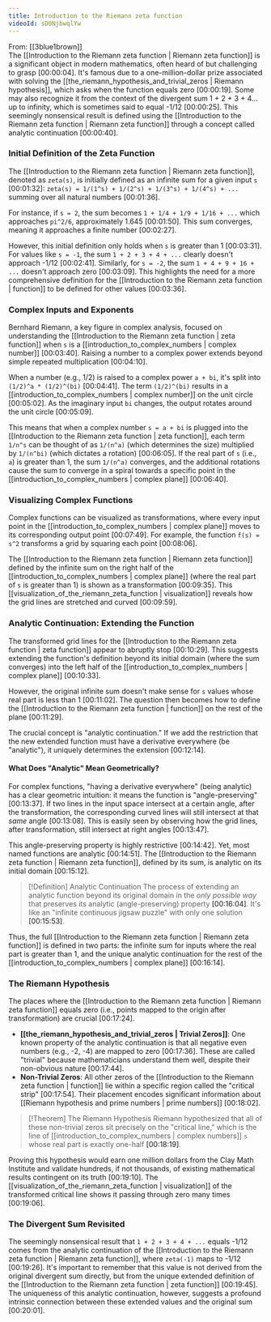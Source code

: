 ```yaml
---
title: Introduction to the Riemann zeta function
videoId: sD0NjbwqlYw
---
```


From: [[3blue1brown]] <br/> 
The [[Introduction to the Riemann zeta function | Riemann zeta function]] is a significant object in modern mathematics, often heard of but challenging to grasp <a class="yt-timestamp" data-t="00:00:04">[00:00:04]</a>. It's famous due to a one-million-dollar prize associated with solving the [[the_riemann_hypothesis_and_trivial_zeros | Riemann hypothesis]], which asks when the function equals zero <a class="yt-timestamp" data-t="00:00:19">[00:00:19]</a>. Some may also recognize it from the context of the divergent sum 1 + 2 + 3 + 4... up to infinity, which is sometimes said to equal -1/12 <a class="yt-timestamp" data-t="00:00:25">[00:00:25]</a>. This seemingly nonsensical result is defined using the [[Introduction to the Riemann zeta function | Riemann zeta function]] through a concept called analytic continuation <a class="yt-timestamp" data-t="00:00:40">[00:00:40]</a>.

### Initial Definition of the Zeta Function

The [[Introduction to the Riemann zeta function | Riemann zeta function]], denoted as `zeta(s)`, is initially defined as an infinite sum for a given input `s` <a class="yt-timestamp" data-t="00:01:32">[00:01:32]</a>:
`zeta(s) = 1/(1^s) + 1/(2^s) + 1/(3^s) + 1/(4^s) + ...` summing over all natural numbers <a class="yt-timestamp" data-t="00:01:36">[00:01:36]</a>.

For instance, if `s = 2`, the sum becomes `1 + 1/4 + 1/9 + 1/16 + ...` which approaches `pi^2/6`, approximately 1.645 <a class="yt-timestamp" data-t="00:01:50">[00:01:50]</a>. This sum converges, meaning it approaches a finite number <a class="yt-timestamp" data-t="00:02:27">[00:02:27]</a>.

However, this initial definition only holds when `s` is greater than 1 <a class="yt-timestamp" data-t="00:03:31">[00:03:31]</a>. For values like `s = -1`, the sum `1 + 2 + 3 + 4 + ...` clearly doesn't approach -1/12 <a class="yt-timestamp" data-t="00:02:41">[00:02:41]</a>. Similarly, for `s = -2`, the sum `1 + 4 + 9 + 16 + ...` doesn't approach zero <a class="yt-timestamp" data-t="00:03:09">[00:03:09]</a>. This highlights the need for a more comprehensive definition for the [[Introduction to the Riemann zeta function | function]] to be defined for other values <a class="yt-timestamp" data-t="00:03:36">[00:03:36]</a>.

### Complex Inputs and Exponents

Bernhard Riemann, a key figure in complex analysis, focused on understanding the [[Introduction to the Riemann zeta function | zeta function]] when `s` is a [[introduction_to_complex_numbers | complex number]] <a class="yt-timestamp" data-t="00:03:40">[00:03:40]</a>. Raising a number to a complex power extends beyond simple repeated multiplication <a class="yt-timestamp" data-t="00:04:10">[00:04:10]</a>.

When a number (e.g., 1/2) is raised to a complex power `a + bi`, it's split into `(1/2)^a * (1/2)^(bi)` <a class="yt-timestamp" data-t="00:04:41">[00:04:41]</a>. The term `(1/2)^(bi)` results in a [[introduction_to_complex_numbers | complex number]] on the unit circle <a class="yt-timestamp" data-t="00:05:02">[00:05:02]</a>. As the imaginary input `bi` changes, the output rotates around the unit circle <a class="yt-timestamp" data-t="00:05:09">[00:05:09]</a>.

This means that when a complex number `s = a + bi` is plugged into the [[Introduction to the Riemann zeta function | zeta function]], each term `1/n^s` can be thought of as `1/(n^a)` (which determines the size) multiplied by `1/(n^bi)` (which dictates a rotation) <a class="yt-timestamp" data-t="00:06:05">[00:06:05]</a>. If the real part of `s` (i.e., `a`) is greater than 1, the sum `1/(n^a)` converges, and the additional rotations cause the sum to converge in a spiral towards a specific point in the [[introduction_to_complex_numbers | complex plane]] <a class="yt-timestamp" data-t="00:06:40">[00:06:40]</a>.

### Visualizing Complex Functions

Complex functions can be visualized as transformations, where every input point in the [[introduction_to_complex_numbers | complex plane]] moves to its corresponding output point <a class="yt-timestamp" data-t="00:07:49">[00:07:49]</a>. For example, the function `f(s) = s^2` transforms a grid by squaring each point <a class="yt-timestamp" data-t="00:08:06">[00:08:06]</a>.

The [[Introduction to the Riemann zeta function | Riemann zeta function]] defined by the infinite sum on the right half of the [[introduction_to_complex_numbers | complex plane]] (where the real part of `s` is greater than 1) is shown as a transformation <a class="yt-timestamp" data-t="00:09:35">[00:09:35]</a>. This [[visualization_of_the_riemann_zeta_function | visualization]] reveals how the grid lines are stretched and curved <a class="yt-timestamp" data-t="00:09:59">[00:09:59]</a>.

### Analytic Continuation: Extending the Function

The transformed grid lines for the [[Introduction to the Riemann zeta function | zeta function]] appear to abruptly stop <a class="yt-timestamp" data-t="00:10:29">[00:10:29]</a>. This suggests extending the function's definition beyond its initial domain (where the sum converges) into the left half of the [[introduction_to_complex_numbers | complex plane]] <a class="yt-timestamp" data-t="00:10:33">[00:10:33]</a>.

However, the original infinite sum doesn't make sense for `s` values whose real part is less than 1 <a class="yt-timestamp" data-t="00:11:02">[00:11:02]</a>. The question then becomes how to define the [[Introduction to the Riemann zeta function | function]] on the rest of the plane <a class="yt-timestamp" data-t="00:11:29">[00:11:29]</a>.

The crucial concept is "analytic continuation." If we add the restriction that the new extended function must have a derivative everywhere (be "analytic"), it uniquely determines the extension <a class="yt-timestamp" data-t="00:12:14">[00:12:14]</a>.

#### What Does "Analytic" Mean Geometrically?

For complex functions, "having a derivative everywhere" (being analytic) has a clear geometric intuition: it means the function is "angle-preserving" <a class="yt-timestamp" data-t="00:13:37">[00:13:37]</a>. If two lines in the input space intersect at a certain angle, after the transformation, the corresponding curved lines will still intersect at that *same* angle <a class="yt-timestamp" data-t="00:13:08">[00:13:08]</a>. This is easily seen by observing how the grid lines, after transformation, still intersect at right angles <a class="yt-timestamp" data-t="00:13:47">[00:13:47]</a>.

This angle-preserving property is highly restrictive <a class="yt-timestamp" data-t="00:14:42">[00:14:42]</a>. Yet, most named functions are analytic <a class="yt-timestamp" data-t="00:14:51">[00:14:51]</a>. The [[Introduction to the Riemann zeta function | Riemann zeta function]], defined by its sum, is analytic on its initial domain <a class="yt-timestamp" data-t="00:15:12">[00:15:12]</a>.

> [!Definition] Analytic Continuation
> The process of extending an analytic function beyond its original domain in the *only possible way* that preserves its analytic (angle-preserving) property <a class="yt-timestamp" data-t="00:16:04">[00:16:04]</a>. It's like an "infinite continuous jigsaw puzzle" with only one solution <a class="yt-timestamp" data-t="00:15:53">[00:15:53]</a>.

Thus, the full [[Introduction to the Riemann zeta function | Riemann zeta function]] is defined in two parts: the infinite sum for inputs where the real part is greater than 1, and the unique analytic continuation for the rest of the [[introduction_to_complex_numbers | complex plane]] <a class="yt-timestamp" data-t="00:16:14">[00:16:14]</a>.

### The Riemann Hypothesis

The places where the [[Introduction to the Riemann zeta function | Riemann zeta function]] equals zero (i.e., points mapped to the origin after transformation) are crucial <a class="yt-timestamp" data-t="00:17:24">[00:17:24]</a>.

*   **[[the_riemann_hypothesis_and_trivial_zeros | Trivial Zeros]]**: One known property of the analytic continuation is that all negative even numbers (e.g., -2, -4) are mapped to zero <a class="yt-timestamp" data-t="00:17:36">[00:17:36]</a>. These are called "trivial" because mathematicians understand them well, despite their non-obvious nature <a class="yt-timestamp" data-t="00:17:44">[00:17:44]</a>.
*   **Non-Trivial Zeros**: All other zeros of the [[Introduction to the Riemann zeta function | function]] lie within a specific region called the "critical strip" <a class="yt-timestamp" data-t="00:17:54">[00:17:54]</a>. Their placement encodes significant information about [[Riemann hypothesis and prime numbers | prime numbers]] <a class="yt-timestamp" data-t="00:18:02">[00:18:02]</a>.

> [!Theorem] The Riemann Hypothesis
> Riemann hypothesized that all of these non-trivial zeros sit precisely on the "critical line," which is the line of [[introduction_to_complex_numbers | complex numbers]] `s` whose real part is exactly one-half <a class="yt-timestamp" data-t="00:18:19">[00:18:19]</a>.

Proving this hypothesis would earn one million dollars from the Clay Math Institute and validate hundreds, if not thousands, of existing mathematical results contingent on its truth <a class="yt-timestamp" data-t="00:19:10">[00:19:10]</a>. The [[visualization_of_the_riemann_zeta_function | visualization]] of the transformed critical line shows it passing through zero many times <a class="yt-timestamp" data-t="00:19:06">[00:19:06]</a>.

### The Divergent Sum Revisited

The seemingly nonsensical result that `1 + 2 + 3 + 4 + ...` equals -1/12 comes from the analytic continuation of the [[Introduction to the Riemann zeta function | Riemann zeta function]], where `zeta(-1)` maps to -1/12 <a class="yt-timestamp" data-t="00:19:26">[00:19:26]</a>. It's important to remember that this value is not derived from the original divergent sum directly, but from the unique extended definition of the [[Introduction to the Riemann zeta function | zeta function]] <a class="yt-timestamp" data-t="00:19:45">[00:19:45]</a>. The uniqueness of this analytic continuation, however, suggests a profound intrinsic connection between these extended values and the original sum <a class="yt-timestamp" data-t="00:20:01">[00:20:01]</a>.